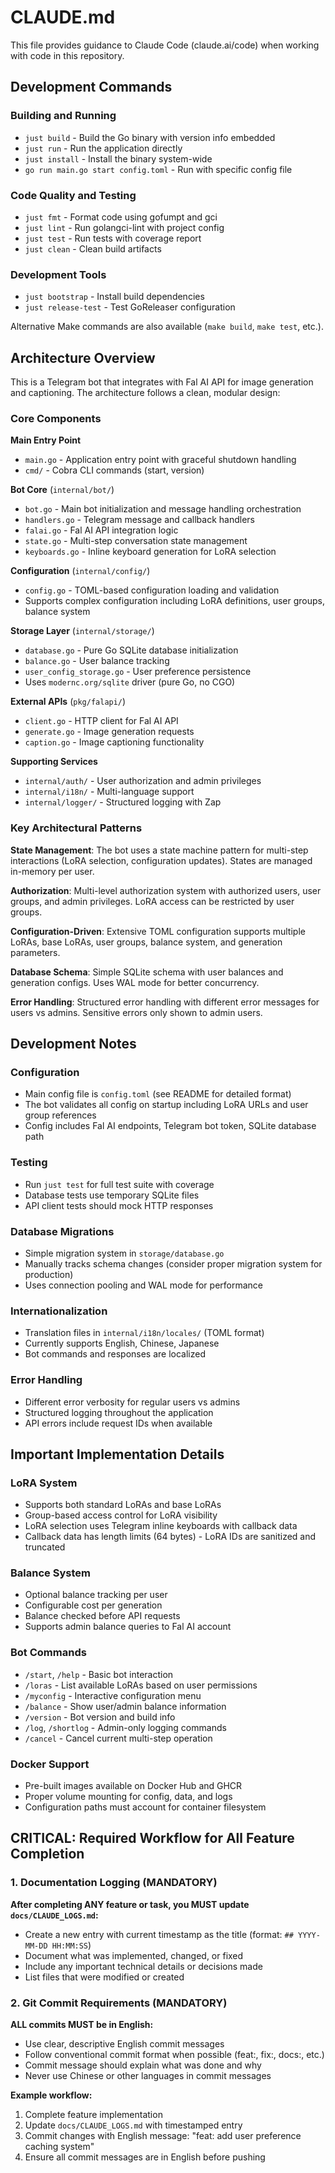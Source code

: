 # CLAUDE.md

This file provides guidance to Claude Code (claude.ai/code) when working with code in this repository.

## Development Commands

### Building and Running
- `just build` - Build the Go binary with version info embedded
- `just run` - Run the application directly
- `just install` - Install the binary system-wide
- `go run main.go start config.toml` - Run with specific config file

### Code Quality and Testing
- `just fmt` - Format code using gofumpt and gci
- `just lint` - Run golangci-lint with project config
- `just test` - Run tests with coverage report
- `just clean` - Clean build artifacts

### Development Tools
- `just bootstrap` - Install build dependencies
- `just release-test` - Test GoReleaser configuration

Alternative Make commands are also available (`make build`, `make test`, etc.).

## Architecture Overview

This is a Telegram bot that integrates with Fal AI API for image generation and captioning. The architecture follows a clean, modular design:

### Core Components

**Main Entry Point**
- `main.go` - Application entry point with graceful shutdown handling
- `cmd/` - Cobra CLI commands (start, version)

**Bot Core** (`internal/bot/`)
- `bot.go` - Main bot initialization and message handling orchestration
- `handlers.go` - Telegram message and callback handlers
- `falai.go` - Fal AI API integration logic
- `state.go` - Multi-step conversation state management
- `keyboards.go` - Inline keyboard generation for LoRA selection

**Configuration** (`internal/config/`)
- `config.go` - TOML-based configuration loading and validation
- Supports complex configuration including LoRA definitions, user groups, balance system

**Storage Layer** (`internal/storage/`)
- `database.go` - Pure Go SQLite database initialization
- `balance.go` - User balance tracking
- `user_config_storage.go` - User preference persistence
- Uses `modernc.org/sqlite` driver (pure Go, no CGO)

**External APIs** (`pkg/falapi/`)
- `client.go` - HTTP client for Fal AI API
- `generate.go` - Image generation requests
- `caption.go` - Image captioning functionality

**Supporting Services**
- `internal/auth/` - User authorization and admin privileges
- `internal/i18n/` - Multi-language support
- `internal/logger/` - Structured logging with Zap

### Key Architectural Patterns

**State Management**: The bot uses a state machine pattern for multi-step interactions (LoRA selection, configuration updates). States are managed in-memory per user.

**Authorization**: Multi-level authorization system with authorized users, user groups, and admin privileges. LoRA access can be restricted by user groups.

**Configuration-Driven**: Extensive TOML configuration supports multiple LoRAs, base LoRAs, user groups, balance system, and generation parameters.

**Database Schema**: Simple SQLite schema with user balances and generation configs. Uses WAL mode for better concurrency.

**Error Handling**: Structured error handling with different error messages for users vs admins. Sensitive errors only shown to admin users.

## Development Notes

### Configuration
- Main config file is `config.toml` (see README for detailed format)
- The bot validates all config on startup including LoRA URLs and user group references
- Config includes Fal AI endpoints, Telegram bot token, SQLite database path

### Testing
- Run `just test` for full test suite with coverage
- Database tests use temporary SQLite files
- API client tests should mock HTTP responses

### Database Migrations
- Simple migration system in `storage/database.go`
- Manually tracks schema changes (consider proper migration system for production)
- Uses connection pooling and WAL mode for performance

### Internationalization
- Translation files in `internal/i18n/locales/` (TOML format)
- Currently supports English, Chinese, Japanese
- Bot commands and responses are localized

### Error Handling
- Different error verbosity for regular users vs admins
- Structured logging throughout the application
- API errors include request IDs when available

## Important Implementation Details

### LoRA System
- Supports both standard LoRAs and base LoRAs
- Group-based access control for LoRA visibility
- LoRA selection uses Telegram inline keyboards with callback data
- Callback data has length limits (64 bytes) - LoRA IDs are sanitized and truncated

### Balance System
- Optional balance tracking per user
- Configurable cost per generation
- Balance checked before API requests
- Supports admin balance queries to Fal AI account

### Bot Commands
- `/start`, `/help` - Basic bot interaction
- `/loras` - List available LoRAs based on user permissions
- `/myconfig` - Interactive configuration menu
- `/balance` - Show user/admin balance information
- `/version` - Bot version and build info
- `/log`, `/shortlog` - Admin-only logging commands
- `/cancel` - Cancel current multi-step operation

### Docker Support
- Pre-built images available on Docker Hub and GHCR
- Proper volume mounting for config, data, and logs
- Configuration paths must account for container filesystem

## CRITICAL: Required Workflow for All Feature Completion

### 1. Documentation Logging (MANDATORY)
**After completing ANY feature or task, you MUST update `docs/CLAUDE_LOGS.md`:**
- Create a new entry with current timestamp as the title (format: `## YYYY-MM-DD HH:MM:SS`)
- Document what was implemented, changed, or fixed
- Include any important technical details or decisions made
- List files that were modified or created

### 2. Git Commit Requirements (MANDATORY)
**ALL commits MUST be in English:**
- Use clear, descriptive English commit messages
- Follow conventional commit format when possible (feat:, fix:, docs:, etc.)
- Commit message should explain what was done and why
- Never use Chinese or other languages in commit messages

**Example workflow:**
1. Complete feature implementation
2. Update `docs/CLAUDE_LOGS.md` with timestamped entry
3. Commit changes with English message: "feat: add user preference caching system"
4. Ensure all commit messages are in English before pushing